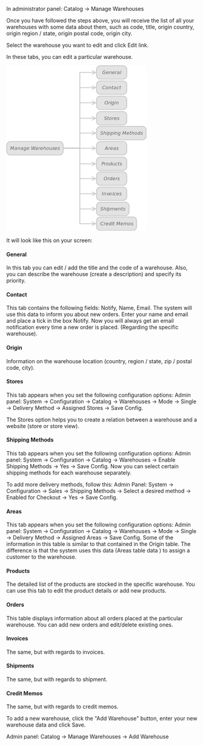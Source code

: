 In administrator panel: Catalog -> Manage Warehouses

Once you have followed the steps above, you will receive the list of all your warehouses with some data about them, such as code, title, origin country, origin region / state, origin postal code, origin city.

Select the warehouse you want to edit and click Edit link.

In these tabs, you can edit a particular warehouse.

![Figure 6.1. Tabs for editing](Warehouse_Figure_6_1.png)


It will look like this on your screen:

#### General

In this tab you can edit / add the title and the code of a warehouse. Also, you can describe the warehouse (create a description) and specify its priority.

 
#### Contact

This tab contains the following fields: Notify, Name, Email. The system will use this data to inform you about new orders. Enter your name and email and place a tick in the box Notify. Now you will always get an email notification every time a new order is placed. (Regarding the specific warehouse).

 
#### Origin

Information on the warehouse location (country, region / state, zip / postal code, city).

 
#### Stores

This tab appears when you set the following configuration options: Admin panel: System -> Configuration -> Catalog -> Warehouses -> Mode -> Single -> Delivery Method -> Assigned Stores -> Save Config.

The Stores option helps you to create a relation between a warehouse and a website (store or store view).

 
#### Shipping Methods

This tab appears when you set the following configuration options: Admin panel: System -> Configuration -> Catalog -> Warehouses -> Enable Shipping Methods -> Yes -> Save Config. Now you can select certain shipping methods for each warehouse separately.

To add more delivery methods, follow this: Admin Panel: System -> Configuration -> Sales -> Shipping Methods -> Select a desired method -> Enabled for Checkout -> Yes -> Save Config.

 
#### Areas

This tab appears when you set the following configuration options: Admin panel: System -> Configuration -> Catalog -> Warehouses -> Mode -> Single -> Delivery Method -> Assigned Areas -> Save Config. Some of the information in this table is similar to that contained in the Origin table. The difference is that the system uses this data (Areas table data ) to assign a customer to the warehouse.

 
#### Products

The detailed list of the products are stocked in the specific warehouse. You can use this tab to edit the product details or add new products.

 
#### Orders

This table displays information about all orders placed at the particular warehouse. You can add new orders and edit/delete existing ones.

 
#### Invoices

The same, but with regards to invoices.

 
#### Shipments

The same, but with regards to shipment.

 
#### Credit Memos

The same, but with regards to credit memos.


To add a new warehouse, click the "Add Warehouse" button, enter your new warehouse data and click Save.

Admin panel: Catalog -> Manage Warehouses -> Add Warehouse
